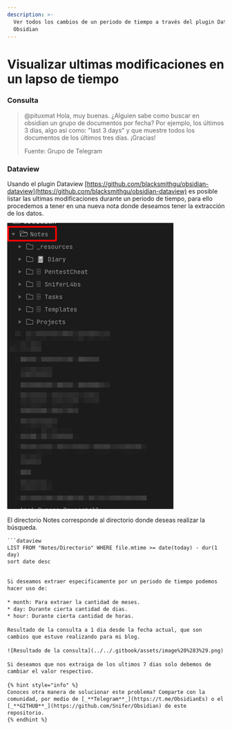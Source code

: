 ```yaml
---
description: >-
  Ver todos los cambios de un periodo de tiempo a través del plugin Dataview de
  Obsidian
---
```


# Visualizar ultimas modificaciones en un lapso de tiempo

### Consulta

> @pituxmat Hola, muy buenas. ¿Alguien sabe como buscar en obsidian un grupo de documentos por fecha? Por ejemplo, los últimos 3 días, algo así como: "last 3 days" y que muestre todos los documentos de los últimos tres días. ¡Gracias!
>
> Fuente: Grupo de Telegram

### Dataview

Usando el plugin Dataview [https://github.com/blacksmithgu/obsidian-dataview](https://github.com/blacksmithgu/obsidian-dataview) es posible listar las ultimas modificaciones durante un periodo de tiempo, para ello procedemos a tener en una nueva nota donde deseamos tener la extracción de los datos. 

![Ejemplo de arbol de directorios](../../.gitbook/assets/image%20%284%29.png)

El directorio Notes corresponde al directorio donde deseas realizar la búsqueda.

```text
```dataview
LIST FROM "Notes/Directorio" WHERE file.mtime >= date(today) - dur(1 day)
sort date desc
```
```

Si deseamos extraer especificamente por un periodo de tiempo podemos hacer uso de:

* month: Para extraer la cantidad de meses.
* day: Durante cierta cantidad de dias. 
* hour: Durante cierta cantidad de horas.

Resultado de la consulta a 1 dia desde la fecha actual, que son cambios que estuve realizando para mi blog. 

![Resultado de la consulta](../../.gitbook/assets/image%20%283%29.png)

Si deseamos que nos extraiga de los ultimos 7 dias solo debemos de cambiar el valor respectivo.

{% hint style="info" %}
Conoces otra manera de solucionar este problema? Comparte con la comunidad, por medio de [_**Telegram**_](https://t.me/ObsidianEs) o el [_**GITHUB**_](https://github.com/Snifer/Obsidian) de este repositorio. 
{% endhint %}



